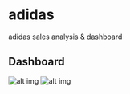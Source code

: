 # adidas
adidas sales analysis &amp; dashboard


## Dashboard
![alt img](https://github.com/Aayush-Basnet/Photos/blob/a9f83c0d8db3687000363b04230d1b7a0c9ccb47/Screenshot%202024-05-20%20210934.png)
![alt img](https://github.com/Aayush-Basnet/Photos/blob/a9f83c0d8db3687000363b04230d1b7a0c9ccb47/Screenshot%202024-05-20%20210951.png)
